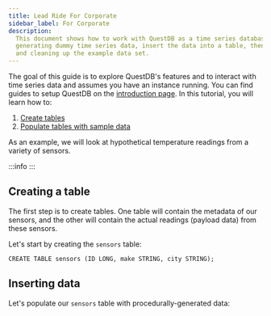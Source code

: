```yaml
---
title: Lead Ride For Corporate
sidebar_label: For Corporate
description:
  This document shows how to work with QuestDB as a time series database by
  generating dummy time series data, insert the data into a table, then querying
  and cleaning up the example data set.
---
```


The goal of this guide is to explore QuestDB's features and to interact with
time series data and assumes you have an instance running. You can find guides
to setup QuestDB on the [introduction page](/docs/). In this
tutorial, you will learn how to:

1. [Create tables](#creating-a-table)
2. [Populate tables with sample data](#inserting-data)

As an example, we will look at hypothetical temperature readings from a variety
of sensors.

:::info 
:::

## Creating a table

The first step is to create tables. One table will contain the metadata of our
sensors, and the other will contain the actual readings (payload data) from
these sensors.

Let's start by creating the `sensors` table:

```questdb-sql
CREATE TABLE sensors (ID LONG, make STRING, city STRING);
```
 

## Inserting data

Let's populate our `sensors` table with procedurally-generated data:

